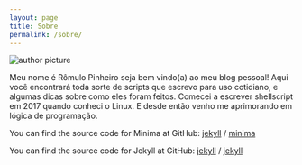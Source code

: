```yaml
---
layout: page
title: Sobre
permalink: /sobre/
---
```


![author picture][avatar]

Meu nome é Rômulo Pinheiro seja bem vindo(a) ao meu blog pessoal! Aqui você encontrará toda sorte de scripts que escrevo
para uso cotidiano, e algumas dicas sobre como eles foram feitos.
Comecei a escrever shellscript em 2017 quando conheci o Linux. E desde então venho me aprimorando em lógica de programação.

You can find the source code for Minima at GitHub:
[jekyll][jekyll-organization] /
[minima](https://github.com/jekyll/minima)

You can find the source code for Jekyll at GitHub:
[jekyll][jekyll-organization] /
[jekyll](https://github.com/jekyll/jekyll)

[//]: # (Definição de Variaveis:)
[jekyll-organization]: https://github.com/jekyll
[avatar]: https://avatars.githubusercontent.com/grimorio-script

